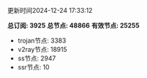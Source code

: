 更新时间2024-12-24 17:33:12

**总订阅: 3925**
**总节点: 48866**
**有效节点: 25255**
- trojan节点: 3383
- v2ray节点: 18915
- ss节点: 2947
- ssr节点: 10
